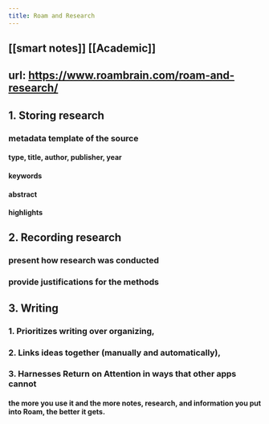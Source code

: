 ```yaml
---
title: Roam and Research
---
```


## [[smart notes]] [[Academic]] 

## url: https://www.roambrain.com/roam-and-research/
## 1. Storing research
### metadata template of the source
#### type, title, author, publisher, year
#### keywords
#### abstract
#### highlights
## 2. Recording research
### present how research was conducted
### provide justifications for the methods
## 3. Writing
### 1. Prioritizes writing over organizing,
### 2. Links ideas together (manually and automatically),
### 3. Harnesses Return on Attention in ways that other apps cannot
#### the more you use it and the more notes, research, and information you put into Roam, the better it gets.

